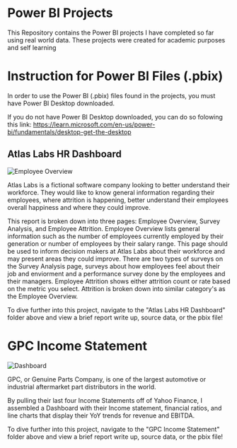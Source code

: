 # Power BI Projects

This Repository contains the Power BI projects I have completed so far using real world data. These projects were created for academic  purposes and self learning

# Instruction for Power BI Files (.pbix)

In order to use the Power BI (.pbix) files found in the projects, you must have Power BI Desktop downloaded. 

If you do not have Power BI Desktop downloaded, you can do so folowing this link: https://learn.microsoft.com/en-us/power-bi/fundamentals/desktop-get-the-desktop

## Atlas Labs HR Dashboard

![Employee Overview](https://github.com/user-attachments/assets/2ef389a6-9a9d-4521-8de4-f7c2750b4501)

Atlas Labs is a fictional software company looking to better understand their workforce. They would like to know general information regarding their employees, where attrition is happening, better understand their employees overall happiness and where they could improve.

This report is broken down into three pages: Employee Overview, Survey Analysis, and Employee Attrition. Employee Overview lists general information such as the number of employees currently employed by their generation or number of employees by their salary range. This page should be used to inform decision makers at Atlas Labs about their workforce and may present areas they could improve. There are two types of surveys on the Survey Analysis page, surveys about how employees feel about their job and enviorment and a performance survey done by the employees and their managers. Employee Attrition shows either attrition count or rate based on the metric you select. Attrition is broken down into similar category's as the Employee Overview.

To dive further into this project, navigate to the "Atlas Labs HR Dashboard" folder above and view a brief report write up, source data, or the pbix file!

# GPC Income Statement

![Dashboard](https://github.com/user-attachments/assets/534a39f9-c5eb-472b-8bc2-dac9385eb170)

GPC, or Genuine Parts Company, is one of the largest automotive or industrial aftermarket part distributors in the world. 

By pulling their last four Income Statements off of Yahoo Finance, I assembled a Dashboard with their Income statement, financial ratios, and line charts that display their YoY trends for revenue and EBITDA.

To dive further into this project, navigate to the "GPC Income Statement" folder above and view a brief report write up, source data, or the pbix file!
